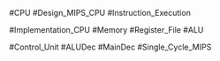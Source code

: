 #CPU #Design_MIPS_CPU #Instruction_Execution 

#Implementation_CPU #Memory #Register_File #ALU 

#Control_Unit #ALUDec #MainDec #Single_Cycle_MIPS 

